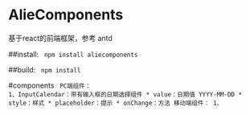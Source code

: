 # AlieComponents
基于react的前端框架，参考 antd

##install:
<code>
    npm install aliecomponents
</code>

##build:
<code> 
    npm install 
</code>

#components
<code>
    PC端组件：
        1、InputCalendar：带有输入框的日期选择组件
            * value：日期值 YYYY-MM-DD
            * style：样式
            * placeholder：提示
            * onChange：方法
    移动端组件：
        1、
</code>